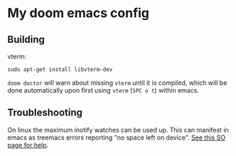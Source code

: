 # My doom emacs config

## Building

vterm:
```
sudo apt-get install libvterm-dev
```

`doom doctor` will warn about missing `vterm` until it is compiled, which will be done
automatically upon first using `vterm` (`SPC o t`) within emacs.

## Troubleshooting

On linux the maximum inotify watches can be used up. This can manifest in emacs as
treemacs errors reporting "no space left on device".
[See this SO page for help](https://unix.stackexchange.com/questions/13751/kernel-inotify-watch-limit-reached).

